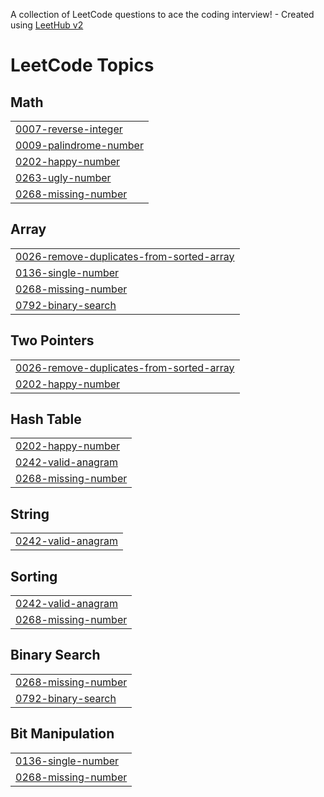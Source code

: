 A collection of LeetCode questions to ace the coding interview! - Created using [LeetHub v2](https://github.com/arunbhardwaj/LeetHub-2.0)
<!---LeetCode Topics Start-->
# LeetCode Topics
## Math
|  |
| ------- |
| [0007-reverse-integer](https://github.com/PraveenKumar05-hub/leetcode-solutions/tree/master/0007-reverse-integer) |
| [0009-palindrome-number](https://github.com/PraveenKumar05-hub/leetcode-solutions/tree/master/0009-palindrome-number) |
| [0202-happy-number](https://github.com/PraveenKumar05-hub/leetcode-solutions/tree/master/0202-happy-number) |
| [0263-ugly-number](https://github.com/PraveenKumar05-hub/leetcode-solutions/tree/master/0263-ugly-number) |
| [0268-missing-number](https://github.com/PraveenKumar05-hub/leetcode-solutions/tree/master/0268-missing-number) |
## Array
|  |
| ------- |
| [0026-remove-duplicates-from-sorted-array](https://github.com/PraveenKumar05-hub/leetcode-solutions/tree/master/0026-remove-duplicates-from-sorted-array) |
| [0136-single-number](https://github.com/PraveenKumar05-hub/leetcode-solutions/tree/master/0136-single-number) |
| [0268-missing-number](https://github.com/PraveenKumar05-hub/leetcode-solutions/tree/master/0268-missing-number) |
| [0792-binary-search](https://github.com/PraveenKumar05-hub/leetcode-solutions/tree/master/0792-binary-search) |
## Two Pointers
|  |
| ------- |
| [0026-remove-duplicates-from-sorted-array](https://github.com/PraveenKumar05-hub/leetcode-solutions/tree/master/0026-remove-duplicates-from-sorted-array) |
| [0202-happy-number](https://github.com/PraveenKumar05-hub/leetcode-solutions/tree/master/0202-happy-number) |
## Hash Table
|  |
| ------- |
| [0202-happy-number](https://github.com/PraveenKumar05-hub/leetcode-solutions/tree/master/0202-happy-number) |
| [0242-valid-anagram](https://github.com/PraveenKumar05-hub/leetcode-solutions/tree/master/0242-valid-anagram) |
| [0268-missing-number](https://github.com/PraveenKumar05-hub/leetcode-solutions/tree/master/0268-missing-number) |
## String
|  |
| ------- |
| [0242-valid-anagram](https://github.com/PraveenKumar05-hub/leetcode-solutions/tree/master/0242-valid-anagram) |
## Sorting
|  |
| ------- |
| [0242-valid-anagram](https://github.com/PraveenKumar05-hub/leetcode-solutions/tree/master/0242-valid-anagram) |
| [0268-missing-number](https://github.com/PraveenKumar05-hub/leetcode-solutions/tree/master/0268-missing-number) |
## Binary Search
|  |
| ------- |
| [0268-missing-number](https://github.com/PraveenKumar05-hub/leetcode-solutions/tree/master/0268-missing-number) |
| [0792-binary-search](https://github.com/PraveenKumar05-hub/leetcode-solutions/tree/master/0792-binary-search) |
## Bit Manipulation
|  |
| ------- |
| [0136-single-number](https://github.com/PraveenKumar05-hub/leetcode-solutions/tree/master/0136-single-number) |
| [0268-missing-number](https://github.com/PraveenKumar05-hub/leetcode-solutions/tree/master/0268-missing-number) |
<!---LeetCode Topics End-->